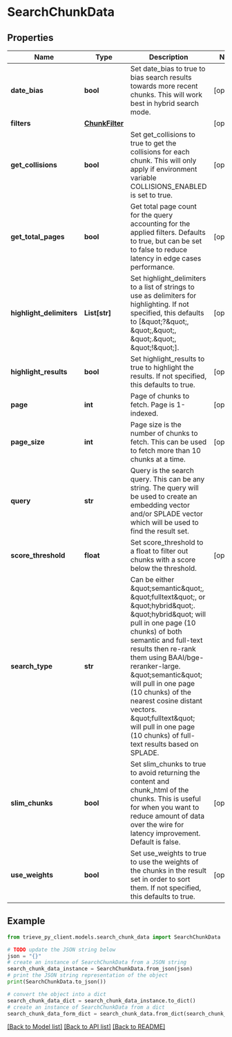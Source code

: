 # SearchChunkData


## Properties

Name | Type | Description | Notes
------------ | ------------- | ------------- | -------------
**date_bias** | **bool** | Set date_bias to true to bias search results towards more recent chunks. This will work best in hybrid search mode. | [optional] 
**filters** | [**ChunkFilter**](ChunkFilter.md) |  | [optional] 
**get_collisions** | **bool** | Set get_collisions to true to get the collisions for each chunk. This will only apply if environment variable COLLISIONS_ENABLED is set to true. | [optional] 
**get_total_pages** | **bool** | Get total page count for the query accounting for the applied filters. Defaults to true, but can be set to false to reduce latency in edge cases performance. | [optional] 
**highlight_delimiters** | **List[str]** | Set highlight_delimiters to a list of strings to use as delimiters for highlighting. If not specified, this defaults to [\&quot;?\&quot;, \&quot;,\&quot;, \&quot;.\&quot;, \&quot;!\&quot;]. | [optional] 
**highlight_results** | **bool** | Set highlight_results to true to highlight the results. If not specified, this defaults to true. | [optional] 
**page** | **int** | Page of chunks to fetch. Page is 1-indexed. | [optional] 
**page_size** | **int** | Page size is the number of chunks to fetch. This can be used to fetch more than 10 chunks at a time. | [optional] 
**query** | **str** | Query is the search query. This can be any string. The query will be used to create an embedding vector and/or SPLADE vector which will be used to find the result set. | 
**score_threshold** | **float** | Set score_threshold to a float to filter out chunks with a score below the threshold. | [optional] 
**search_type** | **str** | Can be either \&quot;semantic\&quot;, \&quot;fulltext\&quot;, or \&quot;hybrid\&quot;. \&quot;hybrid\&quot; will pull in one page (10 chunks) of both semantic and full-text results then re-rank them using BAAI/bge-reranker-large. \&quot;semantic\&quot; will pull in one page (10 chunks) of the nearest cosine distant vectors. \&quot;fulltext\&quot; will pull in one page (10 chunks) of full-text results based on SPLADE. | 
**slim_chunks** | **bool** | Set slim_chunks to true to avoid returning the content and chunk_html of the chunks. This is useful for when you want to reduce amount of data over the wire for latency improvement. Default is false. | [optional] 
**use_weights** | **bool** | Set use_weights to true to use the weights of the chunks in the result set in order to sort them. If not specified, this defaults to true. | [optional] 

## Example

```python
from trieve_py_client.models.search_chunk_data import SearchChunkData

# TODO update the JSON string below
json = "{}"
# create an instance of SearchChunkData from a JSON string
search_chunk_data_instance = SearchChunkData.from_json(json)
# print the JSON string representation of the object
print(SearchChunkData.to_json())

# convert the object into a dict
search_chunk_data_dict = search_chunk_data_instance.to_dict()
# create an instance of SearchChunkData from a dict
search_chunk_data_form_dict = search_chunk_data.from_dict(search_chunk_data_dict)
```
[[Back to Model list]](../README.md#documentation-for-models) [[Back to API list]](../README.md#documentation-for-api-endpoints) [[Back to README]](../README.md)


